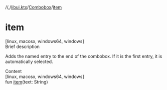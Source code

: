 //[.](../../index.md)/[libui.ktx](../index.md)/[Combobox](index.md)/[item](item.md)



# item  
[linux, macosx, windows64, windows]  
Brief description  


Adds the named entry to the end of the combobox. If it is the first entry, it is automatically selected.

  
  
  
Content  
[linux, macosx, windows64, windows]  
fun [item](item.md)(text: String)  



